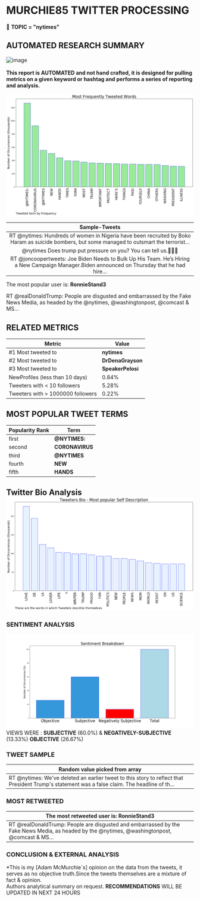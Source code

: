 # MURCHIE85 TWITTER PROCESSING 
&#x1F34E; **TOPIC = "nytimes"**

## AUTOMATED RESEARCH SUMMARY

![image](https://marketingplatform.google.com/about/static/images/gmp/analytics-smb-benefit.jpg)
<br></br>
<b> This report is AUTOMATED and not hand crafted, it is designed for pulling metrics on a given keyword or hashtag and performs a series of reporting and analysis.</b>



![image](TWEETS.png)



|                **Sample-Tweets**        |
| :-------------: |
| RT @nytimes: Hundreds of women in Nigeria have been recruited by Boko Haram as suicide bombers, but some managed to outsmart the terrorist… |
| @nytimes Does trump put pressure on you? You can tell us.🤔🤔🤔 |
| RT @joncoopertweets: Joe Biden Needs to Bulk Up His Team. He’s Hiring a New Campaign Manager.Biden announced on Thursday that he had hire… |

The most popular user is: **RonnieStand3**
<div class="alert alert-block alert-danger"> RT @realDonaldTrump: People are disgusted and embarrassed by the Fake News Media, as headed by the @nytimes, @washingtonpost, @comcast &amp; MS…</div>

## RELATED METRICS<br>
| Metric | Value |
| ------------- | ------------- |
| #1 Most tweeted to  | **nytimes** |
| #2 Most tweeted to  | **DrDenaGrayson** |
| #3 Most tweeted to  | **SpeakerPelosi** |
| NewProfiles (less than 10 days) | 0.84%  |
| Tweeters with < 10 followers  | 5.28%|
| Tweeters with > 1000000 followers  | 0.22%  |



## MOST POPULAR TWEET TERMS 


| Popularity Rank  | Term |
| ------------- | ------------- |
| first  | **@NYTIMES:**  |
| second  | **CORONAVIRUS**  |
| third  | **@NYTIMES** |
| fourth  | **NEW**  |
| fifth  | **HANDS**  |


## Twitter Bio Analysis![image](BIO.png)
### SENTIMENT ANALYSIS
![image](sentiment.png)
VIEWS WERE : **SUBJECTIVE**  (60.0%) & **NEGATIVELY-SUBJECTIVE** (13.33%) **OBJECTIVE** (26.67%)

### TWEET SAMPLE 
| Random value picked from array |
| ------------- |
|RT @nytimes: We've deleted an earlier tweet to this story to reflect that President Trump's statement was a false claim. The headline of th… |

### MOST RETWEETED 

| The most retweeted user is: **RonnieStand3**  |
| ------------- |
| RT @realDonaldTrump: People are disgusted and embarrassed by the Fake News Media, as headed by the @nytimes, @washingtonpost, @comcast &amp; MS… |

### CONCLUSION & EXTERNAL ANALYSIS

*This is my [Adam McMurchie`s] opinion on the data from the tweets, it serves as no objective truth.Since the tweets themselves are a mixture of fact & opinion.<br>
Authors analytical summary on request.
**RECOMMENDATIONS** WILL BE UPDATED IN NEXT  24 HOURS <br>